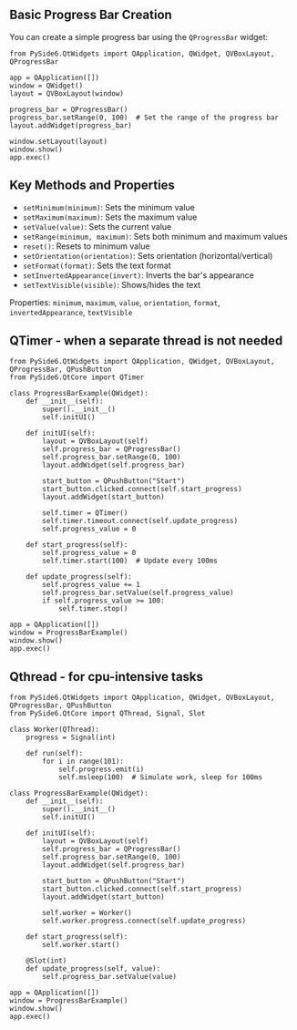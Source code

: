 ## Basic Progress Bar Creation

You can create a simple progress bar using the `QProgressBar` widget:

```
from PySide6.QtWidgets import QApplication, QWidget, QVBoxLayout, QProgressBar

app = QApplication([])
window = QWidget()
layout = QVBoxLayout(window)

progress_bar = QProgressBar()
progress_bar.setRange(0, 100)  # Set the range of the progress bar
layout.addWidget(progress_bar)

window.setLayout(layout)
window.show()
app.exec()
```

## Key Methods and Properties

- `setMinimum(minimum)`: Sets the minimum value
- `setMaximum(maximum)`: Sets the maximum value
- `setValue(value)`: Sets the current value
- `setRange(minimum, maximum)`: Sets both minimum and maximum values
- `reset()`: Resets to minimum value
- `setOrientation(orientation)`: Sets orientation (horizontal/vertical)
- `setFormat(format)`: Sets the text format
- `setInvertedAppearance(invert)`: Inverts the bar's appearance
- `setTextVisible(visible)`: Shows/hides the text

Properties: `minimum`, `maximum`, `value`, `orientation`, `format`, `invertedAppearance`, `textVisible`

## QTimer - when a separate thread is not needed

```
from PySide6.QtWidgets import QApplication, QWidget, QVBoxLayout, QProgressBar, QPushButton
from PySide6.QtCore import QTimer

class ProgressBarExample(QWidget):
    def __init__(self):
        super().__init__()
        self.initUI()

    def initUI(self):
        layout = QVBoxLayout(self)
        self.progress_bar = QProgressBar()
        self.progress_bar.setRange(0, 100)
        layout.addWidget(self.progress_bar)

        start_button = QPushButton("Start")
        start_button.clicked.connect(self.start_progress)
        layout.addWidget(start_button)

        self.timer = QTimer()
        self.timer.timeout.connect(self.update_progress)
        self.progress_value = 0

    def start_progress(self):
        self.progress_value = 0
        self.timer.start(100)  # Update every 100ms

    def update_progress(self):
        self.progress_value += 1
        self.progress_bar.setValue(self.progress_value)
        if self.progress_value >= 100:
            self.timer.stop()

app = QApplication([])
window = ProgressBarExample()
window.show()
app.exec()
```

## Qthread - for cpu-intensive tasks

```
from PySide6.QtWidgets import QApplication, QWidget, QVBoxLayout, QProgressBar, QPushButton
from PySide6.QtCore import QThread, Signal, Slot

class Worker(QThread):
    progress = Signal(int)

    def run(self):
        for i in range(101):
            self.progress.emit(i)
            self.msleep(100)  # Simulate work, sleep for 100ms

class ProgressBarExample(QWidget):
    def __init__(self):
        super().__init__()
        self.initUI()

    def initUI(self):
        layout = QVBoxLayout(self)
        self.progress_bar = QProgressBar()
        self.progress_bar.setRange(0, 100)
        layout.addWidget(self.progress_bar)

        start_button = QPushButton("Start")
        start_button.clicked.connect(self.start_progress)
        layout.addWidget(start_button)

        self.worker = Worker()
        self.worker.progress.connect(self.update_progress)

    def start_progress(self):
        self.worker.start()

    @Slot(int)
    def update_progress(self, value):
        self.progress_bar.setValue(value)

app = QApplication([])
window = ProgressBarExample()
window.show()
app.exec()
```
